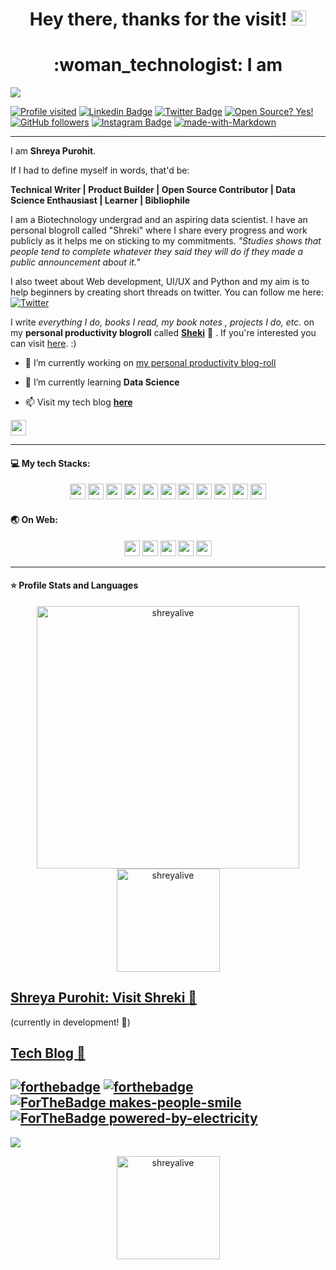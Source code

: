 <h1 align="center">Hey there, thanks for the visit! <img src="https://github.com/shreyalive/shreyalive/blob/main/%40shreyalive-assets/hand-wave.gif" width="24px"></h1>
<h1 align="center">:woman_technologist: I am 	</h1>
<img src="https://github.com/shreyalive/shreyalive/blob/main/%40shreyalive-assets/shreya-name-video.gif" >
   

<div align="centre">
 
[![Profile visited](https://visitor-badge.glitch.me/badge?page_id=shreyalive.visitor-badge)](https://github.com/shreyalive)
[![Linkedin Badge](https://img.shields.io/badge/-Shreya%20Purohit-blue?style=social&logo=Linkedin&logoColor=blue&link=https://www.linkedin.com/in/shreya-purohit/)](https://www.linkedin.com/in/shreya-purohit) 
[![Twitter Badge](http://img.shields.io/badge/-@eyeshreya-1ca0f1?style=social&logo=twitter&logoColor=blue&link=https://twitter.com/eyeshreya)](https://twitter.com/eyeshreya) 
[![Open Source? Yes!](https://badgen.net/badge/Open%20Source%20%3F/Yes%21/blue?icon=github)](https://github.com/shreyalive/)
[![GitHub followers](https://img.shields.io/github/followers/shreyalive?label=Follow&style=social&logoColor=red)](https://github.com/shreyalive/?tab=follow)
[![Instagram Badge](https://img.shields.io/badge/-shreyaaa._.2-blue?style=social&logo=Instagram&link=https://www.instagram.com/shreyaaa._.2/)](https://www.instagram.com/shreyaaa._.2/) 
[![made-with-Markdown](https://img.shields.io/badge/Made%20with-Markdown-1f425f.svg)](http://commonmark.org)

</div>
 
 ---
I am **Shreya Purohit**.

If I had to define myself in words, that'd be:

**Technical Writer | Product Builder | Open Source Contributor | Data Science Enthausiast | Learner | Bibliophile**

I am a Biotechnology undergrad and an aspiring data scientist.
I have an personal blogroll called "Shreki" where I share every progress and work publicly as it helps me on sticking to my commitments. *"Studies shows that people tend to complete whatever they said they will do if they made a public announcement about it."*

I also tweet about Web development, UI/UX and Python and my aim is to help beginners by creating short threads on twitter. You can follow me here: [![Twitter](https://img.shields.io/twitter/url/https/twitter.com/shreyalivee.svg?style=social&label=Follow%20%40shreyalivee)](https://twitter.com/shreyalivee)

I write *everything I do, books I read, my book notes , projects I do, etc.* on my **personal productivity blogroll** called [**Sheki**](https://shreyalive.gitbook.io/shreki/) :baby_chick:	. If you're interested you can visit [here](https://shreyalive.gitbook.io/shreki/). :)

- 🔭 I’m currently working on [my personal productivity blog-roll](https://shreyalive.gitbook.io/shreki/)

- 🌱 I’m currently learning **Data Science**

- 📫 Visit my tech blog [**here**](https://designctivity.hashnode.dev/)

<img src="https://img.shields.io/badge/Markdown-000000?style=for-the-badge&logo=markdown&logoColor=white" height="25"/>

---

#### 💻 My tech Stacks:

<p align="center">
<img src="https://img.shields.io/badge/python-3776AB.svg?&style=for-the-badge&logo=python&logoColor=white" height="25"/>
<img src="https://img.shields.io/badge/javascript-F7DF1E.svg?&style=for-the-badge&logo=javascript&logoColor=white" height="25"/>
<img src="https://img.shields.io/badge/mysql-4479A1.svg?&style=for-the-badge&logo=mysql&logoColor=white" height="25"/>
<img src="https://img.shields.io/badge/Flask-000000.svg?&style=for-the-badge&logo=flask&logoColor=white" height="25"/>
<img src="https://img.shields.io/badge/jupyter-F3631D.svg?&style=for-the-badge&logo=jupyter&logoColor=white" height="25"/>
<img src="https://img.shields.io/badge/anaconda-42B029.svg?&style=for-the-badge&logo=anaconda&logoColor=white" height="25"/>
<img src="https://img.shields.io/badge/VS%20Code-007ACC.svg?&style=for-the-badge&logo=visual-studio-code&logoColor=white" height="25"/>
<img src="https://img.shields.io/badge/sublime-FF9800.svg?&style=for-the-badge&logo=sublime-text&logoColor=white" height="25"/>

<img src="https://img.shields.io/badge/HTML5-E34F26?style=for-the-badge&logo=html5&logoColor=white" height="25"/>
<img src="https://img.shields.io/badge/CSS3-1572B6?style=for-the-badge&logo=css3&logoColor=white" height="25"/>
<img src="https://img.shields.io/badge/React-20232A?style=for-the-badge&logo=react&logoColor=61DAFB" height="25"/>


</p>

#### :earth_asia: On Web:

<p align="center">
<img src="https://img.shields.io/badge/Hashnode-2962FF?style=for-the-badge&logo=hashnode&logoColor=white" height="25"/>
<img src="https://img.shields.io/badge/Medium-12100E?style=for-the-badge&logo=medium&logoColor=white" height="25"/>   
<img src="https://img.shields.io/badge/LinkedIn-0077B5?style=for-the-badge&logo=linkedin&logoColor=white" height="25"/>   
<img src="https://img.shields.io/badge/GitHub-100000?style=for-the-badge&logo=github&logoColor=white" height="25"/>   
<img src="https://img.shields.io/badge/Twitter-1DA1F2?style=for-the-badge&logo=twitter&logoColor=white" height="25"/>   
</p>   

---

#### ⭐ Profile Stats and Languages
<p align="center"> 
    <img src="https://github-readme-stats.vercel.app/api?username=shreyalive&count_private=true&show_icons=true&theme=buefy&include_all_commits=true" alt="shreyalive" width="420"/> 
    <img src="https://github-readme-stats.vercel.app/api/top-langs/?username=shreyalive&hide=jupyter%20notebook,html,css&langs_count=10&layout=compact&theme=buefy" alt="shreyalive" height="165" />
 </p>


## [Shreya Purohit: Visit Shreki :house_with_garden:	](https://shreyalive.gitbook.io/shreki/)     
(currently in development! :construction:)

## [Tech Blog :wave:	](https://designctivity.hashnode.dev/)   

[![forthebadge](https://forthebadge.com/images/badges/uses-brains.svg)](https://forthebadge.com)
[![forthebadge](https://forthebadge.com/images/badges/built-with-love.svg)](https://forthebadge.com)
[![ForTheBadge makes-people-smile](http://ForTheBadge.com/images/badges/makes-people-smile.svg)](http://ForTheBadge.com)
[![ForTheBadge powered-by-electricity](http://ForTheBadge.com/images/badges/powered-by-electricity.svg)](http://ForTheBadge.com)
---

![](https://hit.yhype.me/github/profile?user_id=63795399)
<p align="center"> 
   <img src="https://github-readme-streak-stats.herokuapp.com/?user=shreyalive&theme=default" alt="shreyalive" height="165" />
</p>
